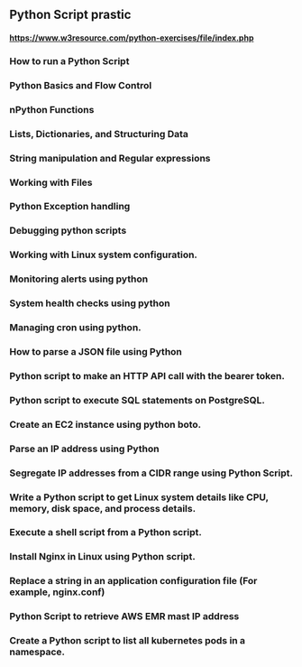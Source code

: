 ## Python Script prastic
#### https://www.w3resource.com/python-exercises/file/index.php

### How to run a Python Script
### Python Basics and Flow Control
### nPython Functions
### Lists, Dictionaries, and Structuring Data
### String manipulation and Regular expressions
### Working with Files
### Python Exception handling
### Debugging python scripts
### Working with Linux system configuration.
### Monitoring alerts using python
### System health checks using python
### Managing cron using python.
### How to parse a JSON file using Python
### Python script to make an HTTP API call with the bearer token.
### Python script to execute SQL statements on PostgreSQL.
### Create an EC2 instance using python boto.
### Parse an IP address using Python
### Segregate IP addresses from a CIDR range using Python Script.
### Write a Python script to get Linux system details like CPU, memory, disk space, and process details.
### Execute a shell script from a Python script.
### Install Nginx in Linux using Python script.
### Replace a string in an application configuration file (For example, nginx.conf)
### Python Script to retrieve AWS EMR mast IP address
### Create a Python script to list all kubernetes pods in a namespace.
